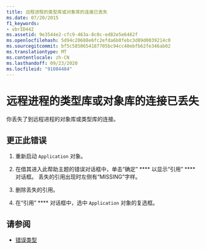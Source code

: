 ```yaml
---
title: 远程进程的类型库或对象库的连接已丢失
ms.date: 07/20/2015
f1_keywords:
- vbrID442
ms.assetid: 9e3544e2-cfc9-463a-8c0c-ed82e5e6462f
ms.openlocfilehash: 5d94c20688e6fc2efda6b0febc3d89d0039214c0
ms.sourcegitcommit: bf5c5850654187705bc94cc40ebfb62fe346ab02
ms.translationtype: MT
ms.contentlocale: zh-CN
ms.lasthandoff: 09/23/2020
ms.locfileid: "91084484"
---
```

# <a name="connection-to-type-library-or-object-library-for-remote-process-has-been-lost"></a>远程进程的类型库或对象库的连接已丢失

你丢失了到远程进程的对象库或类型库的连接。  
  
## <a name="to-correct-this-error"></a>更正此错误  
  
1. 重新启动 `Application` 对象。  
  
2. 在借其进入此帮助主题的错误对话框中，单击“确定” **** 以显示“引用” **** 对话框。 丢失的引用出现时左侧有“MISSING”字样。  
  
3. 删除丢失的引用。  
  
4. 在“引用” **** 对话框中，选中 `Application` 对象的复选框。  
  
## <a name="see-also"></a>请参阅

- [错误类型](../programming-guide/language-features/error-types.md)
